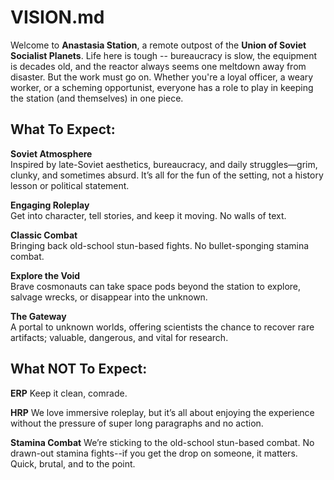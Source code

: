 # VISION.md

Welcome to **Anastasia Station**, a remote outpost of the **Union of Soviet Socialist Planets**.
Life here is tough -- bureaucracy is slow, the equipment is decades old, and the reactor always
seems one meltdown away from disaster. But the work must go on. Whether you're a loyal officer,
a weary worker, or a scheming opportunist, everyone has a role to play in keeping the station
(and themselves) in one piece.

## What To Expect:

**Soviet Atmosphere**  
Inspired by late-Soviet aesthetics, bureaucracy, and daily struggles—grim, clunky, and sometimes
absurd. It’s all for the fun of the setting, not a history lesson or political statement.

**Engaging Roleplay**  
Get into character, tell stories, and keep it moving. No walls of text.

**Classic Combat**  
Bringing back old-school stun-based fights. No bullet-sponging stamina combat.

**Explore the Void**  
Brave cosmonauts can take space pods beyond the station to explore, salvage wrecks, or disappear
into the unknown.

**The Gateway**  
A portal to unknown worlds, offering scientists the chance to recover rare artifacts; valuable,
dangerous, and vital for research.

## What NOT To Expect:

**ERP**
Keep it clean, comrade.

**HRP**
We love immersive roleplay, but it’s all about enjoying the experience without the pressure of
super long paragraphs and no action.

**Stamina Combat**
We’re sticking to the old-school stun-based combat. No drawn-out stamina fights--if you get the
drop on someone, it matters. Quick, brutal, and to the point.
